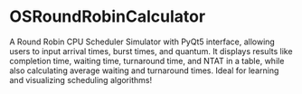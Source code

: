 # OSRoundRobinCalculator
A Round Robin CPU Scheduler Simulator with PyQt5 interface, allowing users to input arrival times, burst times, and quantum. It displays results like completion time, waiting time, turnaround time, and NTAT in a table, while also calculating average waiting and turnaround times. Ideal for learning and visualizing scheduling algorithms!
